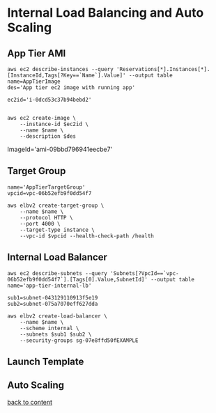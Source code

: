 # Internal Load Balancing and Auto Scaling

## App Tier AMI
```
aws ec2 describe-instances --query 'Reservations[*].Instances[*].[InstanceId,Tags[?Key==`Name`].Value]' --output table
name=AppTierImage
des='App tier ec2 image with running app'

```
```
ec2id='i-0dcd53c37b94bebd2'
```
```

aws ec2 create-image \
    --instance-id $ec2id \
    --name $name \
    --description $des
```

ImageId='ami-09bbd796941eecbe7'
## Target Group

```
name='AppTierTargetGroup'
vpcid=vpc-06b52efb9f0dd54f7
```

```
aws elbv2 create-target-group \
    --name $name \
    --protocol HTTP \
    --port 4000 \
    --target-type instance \
    --vpc-id $vpcid --health-check-path /health

```
    
## Internal Load Balancer


```
aws ec2 describe-subnets --query 'Subnets[?VpcId==`vpc-06b52efb9f0dd54f7`].[Tags[0].Value,SubnetId]' --output table 
name='app-tier-internal-lb'

```
```
sub1=subnet-043129110913f5e19
sub2=subnet-075a7070eff627dda
```

```
aws elbv2 create-load-balancer \
    --name $name \
    --scheme internal \
    --subnets $sub1 $sub2 \
    --security-groups sg-07e8ffd50fEXAMPLE

```

## Launch Template
## Auto Scaling
[back to content](readme.md)
